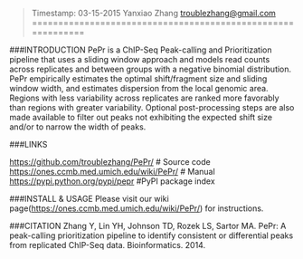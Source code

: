 
> Timestamp: 03-15-2015 Yanxiao Zhang troublezhang@gmail.com
============================================================

###INTRODUCTION
PePr is a ChIP-Seq Peak-calling and Prioritization pipeline 
that uses a sliding window approach and models read counts across 
replicates and between groups with a negative binomial distribution. 
PePr empirically estimates the optimal shift/fragment size and 
sliding window width, and estimates dispersion from the local genomic
area. Regions with less variability across replicates are ranked more
favorably than regions with greater variability. Optional 
post-processing steps are also made available to filter out peaks
not exhibiting the expected shift size and/or to narrow the width of peaks.

###LINKS

https://github.com/troublezhang/PePr/ # Source code
https://ones.ccmb.med.umich.edu/wiki/PePr/ # Manual
https://pypi.python.org/pypi/pepr #PyPI package index


###INSTALL & USAGE
Please visit our wiki page(https://ones.ccmb.med.umich.edu/wiki/PePr/) for instructions. 

###CITATION
Zhang Y, Lin YH, Johnson TD, Rozek LS, Sartor MA. PePr: A peak-calling prioritization pipeline to identify consistent or differential peaks from replicated ChIP-Seq data. Bioinformatics. 2014.

